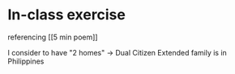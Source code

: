 # In-class exercise
referencing [[5 min poem]]

I consider to have "2 homes" -> Dual Citizen
Extended family is in Philippines 

